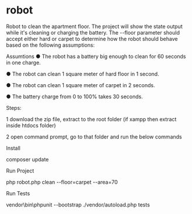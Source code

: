 # robot
Robot to clean the apartment floor. The project will show the state output while it's cleaning or charging the battery. The --floor parameter should accept either hard or carpet to determine how the robot should behave based on the following assumptions:

Assumtions
● The robot has a battery big enough to clean for 60 seconds in one charge. 

● The robot can clean 1 square meter of hard floor in 1 second. 

● The robot can clean 1 square meter of carpet in 2 seconds. 

● The battery charge from 0 to 100% takes 30 seconds.

Steps:

1 download the zip file, extract to the root folder (if xampp then extract inside htdocs folder)

2 open command prompt, go to that folder and run the below commands

Install

composer update

Run Project

php robot.php clean --floor=carpet --area=70

Run Tests

vendor\bin\phpunit --bootstrap ./vendor/autoload.php tests
